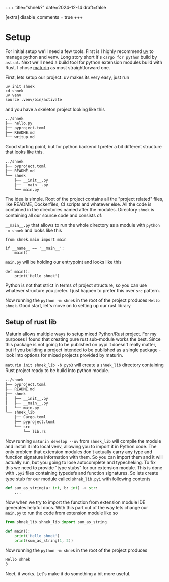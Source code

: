 +++
title="shnek?"
date=2024-12-14
draft=false

[extra]
disable_comments = true
+++

# Setup
For initial setup we'll need a few tools. First is I highly recommend [uv](https://docs.astral.sh/uv/) to manage python and venv. Long story short it's `cargo for python` build by `astral`.
Next we'll need a build tool for python extension modules build with Rust. I chose [maturin](https://github.com/PyO3/maturin) as most straightforward one.

First, lets setup our project. uv makes its very easy, just run
```
uv init shnek
cd shnek
uv venv
source .venv/bin/activate
``` 
and you have a skeleton project looking like this
```sh
../shnek
├── hello.py
├── pyproject.toml
├── README.md
└── writup.md
```

Good starting point, but for python backend I prefer a bit different structure that looks like this.

```sh
../shnek
├── pyproject.toml
├── README.md
└── shnek
    ├── __init__.py
    ├── __main__.py
    └── main.py
```
The idea is simple. Root of the project contains all the "project related" files, like README, Dockerfiles, CI scripts and whatever else. All the code is contained in the directories named after the modules.
Directory `shnek` is containing all our source code and consists of:

`__main__.py` that allows to run the whole directory as a module with `python -m shnek` and looks like this
```
from shnek.main import main

if __name__ == '__main__':
    main()
```
`main.py` will be holding our entrypoint and looks like this
```
def main():
    print('Hello shnek')
```
Python is not that strict in terms of project structure, so you can use whatever structure you prefer. I just happen to prefer this over `src` pattern. 

Now running the  `python -m shnek` in the root of the project produces `Hello shnek`. Good start, let's move on to setting up our rust library

## Setup of rust lib
Maturin allows multiple ways to setup mixed Python/Rust project. For my purposes I found that creating pure rust sub-module works the best. Since this package is not going to be published on pypi it doesn't really matter, but
if you building a project intended to be published as a single package - look into options for mixed projects provided by maturin.

`maturin init shnek_lib -b pyo3` will create a `shnek_lib` directory containing Rust project ready to be build into python module.

```sh
../shnek
├── pyproject.toml
├── README.md
├── shnek
│   ├── __init__.py
│   ├── __main__.py
│   └── main.py
└── shnek_lib
    ├── Cargo.toml
    ├── pyproject.toml
    └── src
        └── lib.rs
```
Now running `maturin develop --uv` from `shnek_lib` will compile the module and install it into local venv, allowing you to import it in Python code. The only problem that extension modules don't actually carry any
type and function signature information with them. So you can import them and it will actually run, but you going to lose autocomplete and typecheking. To fix this we need to provide "type stubs" for our extension module. 
This is done with `.pyi` files containing typedefs and function signatures. So lets create type stub for our module called `shnek_lib.pyi` with following contents

```python
def sum_as_string(a: int, b: int) -> str:
    ...
```
Now when we try to import the function from extension module IDE generates helpful docs. With this part out of the way lets change our `main.py` to run the code from extension module like so
```python
from shnek_lib.shnek_lib import sum_as_string

def main():
    print('Hello shnek')
    print(sum_as_string(1, 2))
```

Now running the  `python -m shnek` in the root of the project produces
```sh
Hello shnek
3
```
Neet, it works. Let's make it do something a bit more useful.



